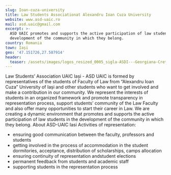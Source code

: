 ```yaml
---
slug: Ioan-cuza-university
title: Law Students Associationat Alexandru Ioan Cuza University
website: www.asd-uaic.ro
mail: asd.uaic@gmail.com
excerpt: >-
  ASD UAIC promotes and supports the active participation of law students in the
  development of the community in which they belong.
country: Romania
town: Iași
geo: '47.151726,27.587914'
header:
  teaser: /assets/images/logos_resized_0005_sigla-ASDI---Georgiana-Cretu.png
---
```

Law Students’ Association UAIC Iași - ASD UAIC is formed by representatives of the students of Faculty of Law from “Alexandru Ioan Cuza” University of Iași and other students who want to get involved and make a contribution in our community. We represent the interests of students in an organized framework and promote transparency in representation process, support students’ community of the Law Faculty and also offer many opportunities to start their career in Law. We are creating a dynamic environment that promotes and supports the active participation of law students in the development of the community in which they belong. About ASD-UAIC Iasi Activities of representation: 

* ensuring good communication between the faculty, professors and students 
* getting involved in the process of accommodation in the student dormitories, acceptance, distribution of scholarships, camps allocation
* ensuring continuity of representation andstudent elections 
* permanent feedback from students and academic staff 
* supporting students in the representation process
